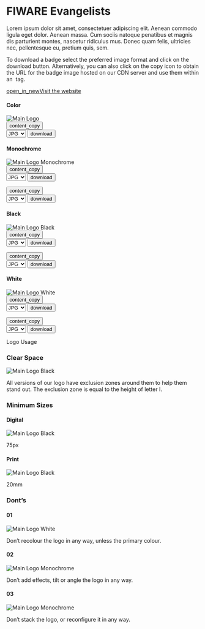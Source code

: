 <div id="social-meta">
<meta property="og:title" content="Guidelines for the usage of FIWARE logos and visual identity" />
<meta property="og:description" content="These guidelines help you to use best our FIWARE brand assets." />
<meta property="og:type" content="documentation" />
<meta property="og:url" content="https://fiware-brand-guide.readthedocs.org" />
<meta property="og:image" content="https://www.fiware.org/wp-content/uploads/FF_Banner_General.png" />
<meta name="twitter:card" content="summary_large_image">
<meta name="twitter:site" content="@FIWARE">
<meta name="twitter:title" content="Guidelines for the usage of FIWARE logos and visual identity">
<meta name="twitter:description" content="These guidelines help you to use best our FIWARE brand assets.">
<meta name="twitter:image" content="https://www.fiware.org/wp-content/uploads/FF_Banner_General.png">
</div>

<h1>FIWARE Evangelists</h1>

Lorem ipsum dolor sit amet, consectetuer adipiscing elit. Aenean commodo ligula eget dolor. Aenean massa. Cum sociis natoque penatibus et magnis dis parturient montes, nascetur ridiculus mus. Donec quam felis, ultricies nec, pellentesque eu, pretium quis, sem.

To download a badge select the preferred image format and click on the download button. Alternatively, you can also click on the copy icon to obtain the URL for the badge image hosted on our CDN server and use them within an <img> tag.

<div class="primary-btn">
    <a href="https://www.fiware.org/community/evangelists/svg/" target="_blank"><span class="material-symbols-outlined">open_in_new</span>Visit the website</a>
</div>

<div class="section-container">
    <div class="main-container">
        <div class="title-container">
            <h4>Color</h4>
        </div>
        <div class="logo-container square"><img src="https://www.fiware.org/custom/brand-guide/img/badges/evangelists/svg/badge-fiware-evangelists.svg" alt="Main Logo" onContextMenu="return false;">
            <div class="dwl-container">
                <button class="copy" data-clipboard-text="https://www.fiware.org/custom/brand-guide/img/badges/evangelists/svg/badge-fiware-evangelists.svg" data-original-title="Copied!"><span class="material-symbols-outlined">content_copy</span></button>
                <form target="_blank" onsubmit="this.action = document.getElementById('badge-fiware-evangelists').value">
                    <select id="badge-fiware-evangelists">
                        <option value="https://www.fiware.org/custom/brand-guide/img/badges/evangelists/jpg/badge-fiware-evangelists.jpg">JPG</option>
                        <option value="https://www.fiware.org/custom/brand-guide/img/badges/evangelists/png/badge-fiware-evangelists.png">PNG</option>
                        <option value="https://www.fiware.org/custom/brand-guide/img/badges/evangelists/svg/badge-fiware-evangelists.svg">SVG</option>
                        <option value="https://www.fiware.org/custom/brand-guide/img/badges/evangelists/eps/badge-fiware-evangelists.eps">EPS</option>
                    </select>
                    <input type="submit" value="download" class="material-symbols-outlined dwl" />
                </form>
            </div>
        </div>
    </div>
    <div class="grid">
        <div class="grid-items">
            <div class="col-3 scroll-x">
                <h4>Monochrome</h4>
                <div  class="logo-container square"><img src="https://www.fiware.org/custom/brand-guide/img/badges/evangelists/svg/badge-fiware-evangelists-blue.svg" alt="Main Logo Monochrome" onContextMenu="return false;">
                    <div class="dwl-container-m">
                        <button class="copy" data-clipboard-text="https://www.fiware.org/custom/brand-guide/img/badges/evangelists/svg/badge-fiware-evangelists-blue.svg" data-original-title="Copied!"><span class="material-symbols-outlined">content_copy</span></button>
                        <form target="_blank" onsubmit="this.action = document.getElementById('badge-fiware-evangelists-blue').value">
                            <select id="badge-fiware-evangelists-blue">
                                <option value="https://www.fiware.org/custom/brand-guide/img/badges/evangelists/jpg/badge-fiware-evangelists-blue.jpg">JPG</option>
                                <option value="https://www.fiware.org/custom/brand-guide/img/badges/evangelists/png/badge-fiware-evangelists-blue.png">PNG</option>
                                <option value="https://www.fiware.org/custom/brand-guide/img/badges/evangelists/svg/badge-fiware-evangelists-blue.svg">SVG</option>
                                <option value="https://www.fiware.org/custom/brand-guide/img/badges/evangelists/eps/badge-fiware-evangelists-blue.eps">EPS</option>
                            </select>
                            <input type="submit" value="download" class="material-symbols-outlined dwl" />
                        </form>
                    </div>
                </div>
                <div class="dwl-container">
                <button class="copy" data-clipboard-text="https://www.fiware.org/custom/brand-guide/img/badges/evangelists/svg/badge-fiware-evangelists-blue.svg" data-original-title="Copied!"><span class="material-symbols-outlined">content_copy</span></button>
                    <form target="_blank" onsubmit="this.action = document.getElementById('badge-fiware-evangelists-blue').value">
                        <select id="badge-fiware-evangelists-blue">
                            <option value="https://www.fiware.org/custom/brand-guide/img/badges/evangelists/jpg/badge-fiware-evangelists-blue.jpg">JPG</option>
                            <option value="https://www.fiware.org/custom/brand-guide/img/badges/evangelists/png/badge-fiware-evangelists-blue.png">PNG</option>
                            <option value="https://www.fiware.org/custom/brand-guide/img/badges/evangelists/svg/badge-fiware-evangelists-blue.svg">SVG</option>
                            <option value="https://www.fiware.org/custom/brand-guide/img/badges/evangelists/eps/badge-fiware-evangelists-blue.eps">EPS</option>
                        </select>
                        <input type="submit" value="download" class="material-symbols-outlined dwl" />
                    </form>
                </div>
            </div>
            <div class="col-3 scroll-x">
                <h4>Black</h4>
                    <div class="logo-container square"><img src="https://www.fiware.org/custom/brand-guide/img/badges/evangelists/svg/badge-fiware-evangelists-black.svg" alt="Main Logo Black" onContextMenu="return false;">
                        <div class="dwl-container-m">
                            <button class="copy" data-clipboard-text="https://www.fiware.org/custom/brand-guide/img/badges/evangelists/svg/badge-fiware-evangelists-black.svg" data-original-title="Copied!"><span class="material-symbols-outlined">content_copy</span></button>
                            <form target="_blank" onsubmit="this.action = document.getElementById('badge-fiware-evangelists-black').value">
                                <select id="badge-fiware-evangelists-black">
                                    <option value="https://www.fiware.org/custom/brand-guide/img/badges/evangelists/jpg/badge-fiware-evangelists-black.jpg">JPG</option>
                                    <option value="https://www.fiware.org/custom/brand-guide/img/badges/evangelists/png/badge-fiware-evangelists-black.png">PNG</option>
                                    <option value="https://www.fiware.org/custom/brand-guide/img/badges/evangelists/svg/badge-fiware-evangelists-black.svg">SVG</option>
                                    <option value="https://www.fiware.org/custom/brand-guide/img/badges/evangelists/eps/badge-fiware-evangelists-black.eps">EPS</option>
                                </select>
                                <input type="submit" value="download" class="material-symbols-outlined dwl" />
                            </form>
                        </div>
                    </div>
                    <div class="dwl-container">
                    <button class="copy" data-clipboard-text="https://www.fiware.org/custom/brand-guide/img/badges/evangelists/svg/badge-fiware-evangelists-black.svg" data-original-title="Copied!"><span class="material-symbols-outlined">content_copy</span></button>
                        <form target="_blank" onsubmit="this.action = document.getElementById('badge-fiware-evangelists-black').value">
                            <select id="badge-fiware-evangelists-black">
                                <option value="https://www.fiware.org/custom/brand-guide/img/badges/evangelists/jpg/badge-fiware-evangelists-black.jpg">JPG</option>
                                <option value="https://www.fiware.org/custom/brand-guide/img/badges/evangelists/png/badge-fiware-evangelists-black.png">PNG</option>
                                <option value="https://www.fiware.org/custom/brand-guide/img/badges/evangelists/svg/badge-fiware-evangelists-black.svg">SVG</option>
                                <option value="https://www.fiware.org/custom/brand-guide/img/badges/evangelists/eps/badge-fiware-evangelists-black.eps">EPS</option>
                            </select>
                            <input type="submit" value="download" class="material-symbols-outlined dwl" />
                        </form>
                    </div>
            </div>
            <div class="col-3 scroll-x">
                <h4>White</h4>
                <div class="logo-container negative square"><img src="https://www.fiware.org/custom/brand-guide/img/badges/evangelists/svg/badge-fiware-evangelists-white.svg" alt="Main Logo White" onContextMenu="return false;">
                    <div class="dwl-container-m">
                        <button class="copy ico-negative" data-clipboard-text="https://www.fiware.org/custom/brand-guide/img/badges/evangelists/svg/badge-fiware-evangelists-white.svg" data-original-title="Copied!"><span class="material-symbols-outlined">content_copy</span></button>
                        <form target="_blank" onsubmit="this.action = document.getElementById('badge-fiware-evangelists-white').value">
                            <select id="badge-fiware-evangelists-white">
                                <option value="https://www.fiware.org/custom/brand-guide/img/badges/evangelists/jpg/badge-fiware-evangelists-white.jpg">JPG</option>
                                <option value="https://www.fiware.org/custom/brand-guide/img/badges/evangelists/png/badge-fiware-evangelists-white.png">PNG</option>
                                <option value="https://www.fiware.org/custom/brand-guide/img/badges/evangelists/svg/badge-fiware-evangelists-white.svg">SVG</option>
                                <option value="https://www.fiware.org/custom/brand-guide/img/badges/evangelists/eps/badge-fiware-evangelists-white.eps">EPS</option>
                            </select>
                            <input type="submit" value="download" class="material-symbols-outlined dwl" />
                        </form>
                    </div>
                </div>
                <div class="dwl-container">
                    <button class="copy" data-clipboard-text="https://www.fiware.org/custom/brand-guide/img/badges/evangelists/svg/badge-fiware-evangelists-white.svg" data-original-title="Copied!"><span class="material-symbols-outlined">content_copy</span></button>
                    <form target="_blank" onsubmit="this.action = document.getElementById('badge-fiware-evangelists-white').value">
                        <select id="badge-fiware-evangelists-white">
                            <option value="https://www.fiware.org/custom/brand-guide/img/badges/evangelists/jpg/badge-fiware-evangelists-white.jpg">JPG</option>
                            <option value="https://www.fiware.org/custom/brand-guide/img/badges/evangelists/png/badge-fiware-evangelists-white.png">PNG</option>
                            <option value="https://www.fiware.org/custom/brand-guide/img/badges/evangelists/svg/badge-fiware-evangelists-white.svg">SVG</option>
                            <option value="https://www.fiware.org/custom/brand-guide/img/badges/evangelists/eps/badge-fiware-evangelists-white.eps">EPS</option>
                        </select>
                        <input type="submit" value="download" class="material-symbols-outlined dwl" />
                    </form>
                </div>
            </div>
        </div>
    </div>
</div>

<div class="logo-usage-container">
    <div class="logo-usage">Logo Usage</div>
    <div class="container">
        <div class="col-2">
            <h3>Clear Space</h3>
            <div class="logo-container no-attributes"><img src="https://www.fiware.org/custom/brand-guide/img/badges/evangelists/svg/usage/badge-fiware-evangelists-clear-zone.svg" alt="Main Logo Black" onContextMenu="return false;"></div>
            <p>All versions of our logo have exclusion zones around them to help them stand out. The exclusion zone is equal to the height of letter I.</p>
        </div>
        <div class="col-2">
            <h3>Minimum Sizes</h3>
            <div class="grid wrap">
                <div class="grid-item">
                    <h4>Digital</h4>
                    <div id="badge-fiware-evangelists-min-width" class="logo-container no-attributes"><img src="https://www.fiware.org/custom/brand-guide/img/badges/evangelists/svg/badge-fiware-evangelists-black.svg" alt="Main Logo Black" onContextMenu="return false;"></div>
                    <p>75px</p>
                </div>
                <div class="grid-item">
                    <h4>Print</h4>
                    <div id="badge-fiware-evangelists-min-width" class="logo-container no-attributes"><img src="https://www.fiware.org/custom/brand-guide/img/badges/evangelists/svg/badge-fiware-evangelists-black.svg" alt="Main Logo Black" onContextMenu="return false;"></div>
                    <p>20mm</p>
                </div>
            </div>
        </div>
    </div>
    <div class="module-container">
        <h3>Dont’s</h3>
        <div class="grid">
            <div class="grid-items">
                <div class="col-3 scroll-x">
                    <h4>01</h4>
                    <div class="logo-container square dont"><img src="https://www.fiware.org/custom/brand-guide/img/badges/evangelists/svg/usage/badge-fiware-evangelists-dont-1.svg" alt="Main Logo White" onContextMenu="return false;"></div>
                    <div class="item-content"><p>Don’t recolour the logo in any way, unless the primary colour.</p></div>
                </div>
                <div class="col-3 scroll-x">
                    <h4>02</h4>
                    <div  class="logo-container square dont"><img src="https://www.fiware.org/custom/brand-guide/img/badges/evangelists/svg/usage/badge-fiware-evangelists-dont-2.svg" alt="Main Logo Monochrome" onContextMenu="return false;"></div>
                    <div class="item-content"><p>Don’t add effects, tilt or angle the logo in any way.</p></div>
                </div>
                <div class="col-3 scroll-x">
                    <h4>03</h4>
                    <div  class="logo-container square dont"><img src="https://www.fiware.org/custom/brand-guide/img/badges/evangelists/svg/usage/badge-fiware-evangelists-dont-3.svg" alt="Main Logo Monochrome" onContextMenu="return false;"></div>
                    <div class="item-content"><p>Don’t stack the logo, or reconfigure it in any way.</p></div>
                </div>
            </div>
        </div>
    </div>
</div>